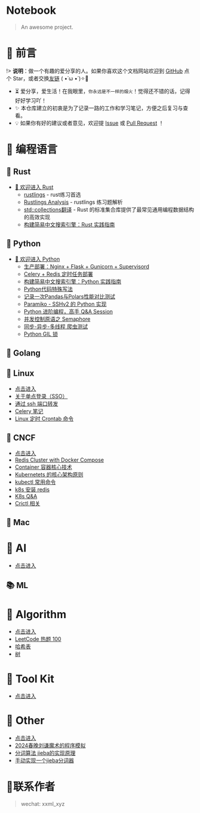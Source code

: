 # Notebook

> An awesome project.

# 🎨 前言

!> <b>说明</b>：做一个有趣的爱分享的人。如果你喜欢这个文档网站欢迎到 [GitHub](https://github.com/etmorefish/Notebook) 点个 Star，或者交换[友链](#) ( •̀ ω •́ )✧🔑

- ⏳ 爱分享，爱生活！在我眼里，`你永远是不一样的烟火`！觉得还不错的话，记得好好学习吖！
- ✨ 本仓库建立的初衷是为了记录一路的工作和学习笔记，方便之后复习与查看。
- 💡 如果你有好的建议或者意见，欢迎提 [Issue](https://github.com/etmorefish/Notebook/issues) 或 [Pull Request](https://github.com/etmorefish/Notebook/pulls) ！

# 🍵 编程语言

## 🦀 Rust

- [👒 欢迎进入 Rust](/Rust/) 
  - [rustlings](/Rust/rustlings.md) - rust练习首选
  - [Rustlings Analysis](/Rust/rustlings_analysis.md) - rustlings 练习题解析
  - [std::collections翻译](/Rust/Collections_translate.md) -  Rust 的标准集合库提供了最常见通用编程数据结构的高效实现
  - [构建简易中文搜索引擎：Rust 实践指南](https://github.com/etmorefish/rust_projects/blob/main/chinese_search_engine/README.md#%E6%9E%84%E5%BB%BA%E7%AE%80%E6%98%93%E4%B8%AD%E6%96%87%E6%90%9C%E7%B4%A2%E5%BC%95%E6%93%8Erust-%E5%AE%9E%E8%B7%B5%E6%8C%87%E5%8D%97)
## 🐍 Python

- [👒 欢迎进入 Python](/Python/) 
  - [生产部署：Nginx + Flask + Gunicorn + Supervisord](/Python/deploy/flask_deploy.md)
  - [Celery + Redis 定时任务部署](/Python/deploy/celery_deploy.md)
  - [构建简易中文搜索引擎：Python 实践指南](/Python/Chinese_search_engine.md)
  - [Python代码特殊写法](/Python/Python_code_skill.md)
  - [记录一次Pandas与Polars性能对比测试](/Python/pandas_vs_ploras.md)
  - [Paramiko - SSHv2 的 Python 实现](/Python/Paramiko.md)
  - [Python 进阶编程，高手 Q&A Session](/Python/Python_Q&A.md)
  - [并发控制原语之 Semaphore](/Python/Semaphore.md)
  - [同步-异步-多线程 爬虫测试](/Python/asyncio_crawler.md)
  - [Python GIL 锁](/Python/GIL.md)

## 🐹 Golang

## 🐧 Linux
  - [点击进入](/Linux/)
  - [关于单点登录（SSO）](/Linux/SSO.md)
  - [通过 ssh 端口转发](/Linux/Port_Forward.md)
  - [Celery 笔记](/Linux/Celery.md)
  - [Linux 定时 Crontab 命令](/Linux/Crontab.md)

## 🐳 CNCF
  - [点击进入](/CNCF/)
  - [Redis Cluster with Docker Compose](/CNCF/Redis_Cluster_with_Docker_Compose.md)
  - [Container 容器核心技术](/CNCF/Container.md)
  - [Kubernetets 的核心架构原则](/CNCF/K8s_base.md)
  - [kubectl 常用命令 ](/CNCF/Kubectl_Command.md)
  - [k8s 安装 redis](/CNCF/Install_Redis.md)
  - [K8s Q&A](/CNCF/K8s_Q&A.md)
  - [Crictl 相关](/CNCF/Crictl.md)

## 🍎 Mac

# 🤖 AI

  - [点击进入](/AI/)

## 📚 ML

# 🧮 Algorithm

  - [点击进入](/Algorithm/)
  - [LeetCode 热题 100](/Algorithm/Top_100_liked.md)
  - [哈希表](/Algorithm/Hash_table.md)
  - [树](/Algorithm/Tree.md)



# 🧰 Tool Kit

- [点击进入](/Toolkit/)

# 🐳 Other

  - [点击进入](/Other/)
  - [2024春晚刘谦魔术的程序模拟](/Other/Magic_Josephus.md)
  - [分词算法 jieba的实现原理](/Other/Jieba.md)
  - [手动实现一个jieba分词器](/Other/Jieba_code.md)

# 📱联系作者
> wechat: xxml_xyz